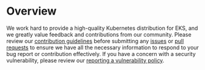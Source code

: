 # Overview

We work hard to provide a high-quality Kubernetes distribution for EKS,
and we greatly value feedback and contributions from our community. Please
review our [contribution guidelines](contributing.md) before
submitting any [issues](https://github.com/aws/eks-distro/issues) or
[pull requests](https://github.com/aws/eks-distro/pulls) to ensure we have
all the necessary information to respond to your bug report or contribution 
effectively. If you have a concern with a security vulnerability, please
review our [reporting a vulnerability policy](https://github.com/aws/eks-distro/security/policy).

